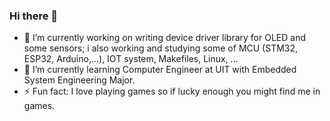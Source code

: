 ### Hi there 👋

- 🔭 I’m currently working on writing device driver library for OLED and some sensors; i also working and studying some of MCU (STM32, ESP32, Arduino,...), IOT system, Makefiles, Linux, ...
- 🌱 I’m currently learning Computer Engineer at UIT with Embedded System Engineering Major.
- ⚡ Fun fact: I love playing games so if lucky enough you might find me in games.

